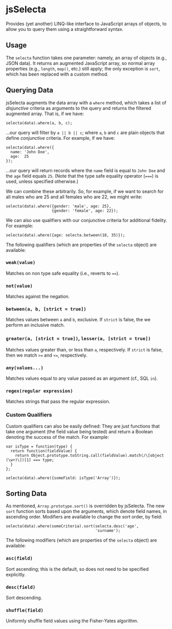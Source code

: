 # jsSelecta
Provides (yet another) LINQ-like interface to JavaScript arrays of
objects, to allow you to query them using a straightforward syntax.

## Usage
The `selecta` function takes one parameter: namely, an array of objects
(e.g., JSON data). It returns an augmented JavaScript array, so normal
array properties (e.g., `length`, `map()`, etc.) still apply; the only
exception is `sort`, which has been replaced with a custom method.

## Querying Data
jsSelecta augments the data array with a `where` method, which takes a
list of *disjunctive* criteria as arguments to the query and returns the
filtered augmented array. That is, if we have:

    selecta(data).where(a, b, c);

...our query will filter by `a || b || c`; where `a`, `b` and `c` are
plain objects that define *conjunctive* criteria. For example, if we
have:

    selecta(data).where({
      name: 'John Doe',
      age:  25
    });

...our query will return records where the `name` field is equal to
`John Doe` and the `age` field equals `25`. (Note that the type safe
equality operator (`===`) is used, unless specified otherwise.)
       
We can combine these arbitrarily. So, for example, if we want to search
for all males who are 25 and all females who are 22, we might write:

    selecta(data).where({gender: 'male', age: 25},
                        {gender: 'female', age: 22});

We can also use qualifiers with our conjunctive criteria for additional
fidelity. For example:

    selecta(data).where({age: selecta.between(18, 35)});

The following qualifiers (which are properties of the `selecta` object)
are available:

### `weak(value)`
Matches on non type safe equality (i.e., reverts to `==`).

### `not(value)`
Matches against the negation.

### `between(a, b, [strict = true])`
Matches values between `a` and `b`, exclusive. If `strict` is false, the
we perform an inclusive match.

### `greater(a, [strict = true])`, `lesser(a, [strict = true])`
Matches values greater than, or less than `a`, respectively. If `strict`
is false, then we match `>=` and `<=`, respectively.

### `any(values...)`
Matches values equal to any value passed as an argument (cf., SQL `in`).

### `regex(regular expression)`
Matches strings that pass the regular expression.

### Custom Qualifiers
Custom qualifiers can also be easily defined: They are just functions
that take one argument (the field value being tested) and return a
Boolean denoting the success of the match. For example:

    var isType = function(type) {
      return function(fieldValue) {
        return Object.prototype.toString.call(fieldValue).match(/\[object (\w+)\])[1] === type;
      }
    };

    selecta(data).where({someField: isType('Array')});

## Sorting Data
As mentioned, `Array.prototype.sort()` is overridden by jsSelecta. The
new `sort` function sorts based upon the arguments, which denote field
names, in ascending order. Modifiers are available to change the sort
order, by field:

    selecta(data).where(someCriteria).sort(selecta.desc('age',
                                           'surname');

The following modifiers (which are properties of the `selecta` object)
are available:

### `asc(field)`
Sort ascending; this is the default, so does not need to be specified
explicitly.

### `desc(field)`
Sort descending.

### `shuffle(field)`
Uniformly shuffle field values using the Fisher-Yates algorithm.
